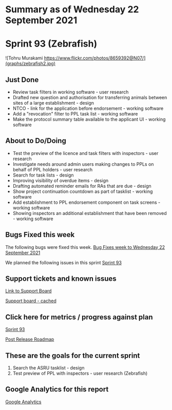 # Summary as of Wednesday 22 September 2021 

# Sprint 93 (Zebrafish)

![Tohru Murakami https://www.flickr.com/photos/8659392@N07/](graphs/zebrafish2.jpg)

## Just Done
* Review task filters in working software - user research
* Drafted new question and authorisation for transferring animals between sites of a large establishment - design
* NTCO - link for the application before endorsement - working software
* Add a "revocation" filter to PPL task list - working software
* Make the protocol summary table available to the applicant UI - working software

## About to Do/Doing
* Test the preview of the licence and task filters with inspectors - user research
* Investigate needs around admin users making changes to PPLs on behalf of PPL holders - user research
* Search for task lists - design
* Improving visibility of overdue items - design
* Drafting automated reminder emails for RAs that are due - design
* Show project continuation countdown as part of tasklist - working software
* Add establishment to PPL endorsement component on task screens - working software
* Showing inspectors an additional establishment that have been removed - working software

## Bugs Fixed this week
The following bugs were fixed this week.
[Bug Fixes week to Wednesday 22 September 2021](graphs/bugs22092021.png)

We planned the following issues in this sprint 
[Sprint 93](graphs/sprint22092021.png)

## Support tickets and known issues
[Link to Support Board](https://collaboration.homeoffice.gov.uk/jira/secure/RapidBoard.jspa?rapidView=1717&selectedIssue=ASSB-253)

[Support board - cached](graphs/supportBoard22092021.png)

## Click here for metrics / progress against plan
[Sprint 93](graphs/progress22092021.png)

[Post Release Roadmap](graphs/roadmap22092021.png)

## These are the goals for the current sprint
1. Search the ASRU tasklist - design
2. Test preview of PPL with inspectors - user research (Zebrafish)

## Google Analytics for this report
[Google Analytics](graphs/GA22092021.png)

